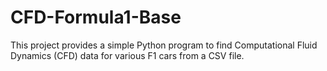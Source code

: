 # CFD-Formula1-Base
This project provides a simple Python program to find Computational Fluid Dynamics (CFD) data for various F1 cars from a CSV file.

